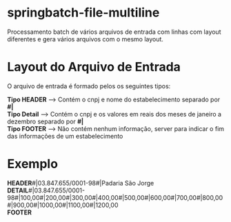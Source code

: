 # springbatch-file-multiline
Processamento batch de vários arquivos de entrada com linhas com layout diferentes e gera vários arquivos com o mesmo layout.

# Layout do Arquivo de Entrada

O arquivo de entrada é formado pelos os seguintes tipos:

**Tipo HEADER** --> Contém o cnpj e nome do estabelecimento separado por **#|** <br>
**Tipo Detail** --> Contém o cnpj e os valores em reais dos meses de janeiro a dezembro separado por **#|** <br>
**Tipo FOOTER** --> Não contém nenhum informação, server para indicar o fim das informações de um estabelecimento <br>

# Exemplo

**HEADER**#|03.847.655/0001-98#|Padaria São Jorge<br>
**DETAIL**#|03.847.655/0001-98#|100,00#|200,00#|300,00#|400,00#|500,00#|600,00#|700,00#|800,00#|900,00#|1000,00#|1100,00#|1200,00<br>
**FOOTER**

